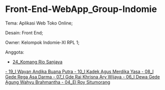 # Front-End-WebApp_Group-Indomie
Tema: Aplikasi Web Toko Online;

Desain: Front End;

Owner: Kelompok Indomie-XI RPL 1;

Anggota:
<a href="https://www.instagram.com/komangrio10_/">
  - 24_Komang Rio Sanjaya
  
</a>
<a href="https://www.instagram.com/wayan_dika20/">
  - 19_I Wayan Andika Buana Putra
  
</a>
<a href="https://www.instagram.com/agus_merdika/">
  - 10_I Kadek Agus Merdika Yasa
  
</a>
<a href="https://www.instagram.com/regaasadarma/">
  - 08_I Gede Rega Asa Darma
  
</a>
<a href="https://www.instagram.com/raikrisnaa_07/">
  - 07_I Gde Rai Khrisna Ary Wijaya
  
</a>
<a href="https://www.instagram.com/agungwahyubrahamantha/">
  - 06_I Dewa Gede Agung Wahyu Brahmantha
  
</a>
<a href="https://www.instagram.com/_roy.exe/">
  - 04_El Roy Situmorang
  
</a>
